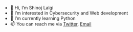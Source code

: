 - 👋 Hi, I’m Shinoj Lalgi
- 👀 I’m interested in Cybersecurity and Web development
- 🌱 I’m currently learning Python
- 📫 You can reach me via [Twitter](https://twitter.com/ShinojLalgi), [Email](mailto:bleepblopbleep@proton.me)

<!---
TheShinoj/TheShinoj is a ✨ special ✨ repository because its `README.md` (this file) appears on your GitHub profile.
You can click the Preview link to take a look at your changes.
--->
